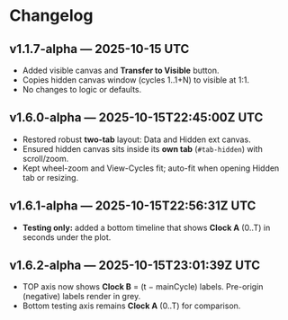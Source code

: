 # Changelog
## v1.1.7-alpha — 2025-10-15 UTC
- Added visible canvas and **Transfer to Visible** button.
- Copies hidden canvas window (cycles 1..1+N) to visible at 1:1.
- No changes to logic or defaults.

## v1.6.0-alpha — 2025-10-15T22:45:00Z UTC
- Restored robust **two-tab** layout: Data and Hidden ext canvas.
- Ensured hidden canvas sits inside its **own tab** (`#tab-hidden`) with scroll/zoom.
- Kept wheel-zoom and View-Cycles fit; auto-fit when opening Hidden tab or resizing.

## v1.6.1-alpha — 2025-10-15T22:56:31Z UTC
- **Testing only:** added a bottom timeline that shows **Clock A** (0..T) in seconds under the plot.

## v1.6.2-alpha — 2025-10-15T23:01:39Z UTC
- TOP axis now shows **Clock B** = (t − mainCycle) labels. Pre-origin (negative) labels render in grey. 
- Bottom testing axis remains **Clock A** (0..T) for comparison.
